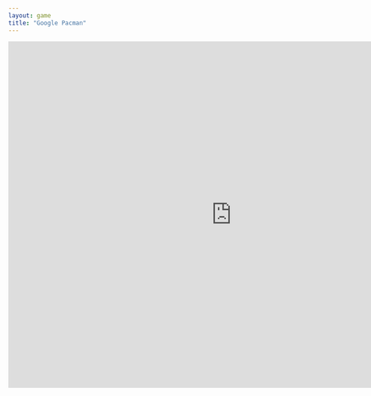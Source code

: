```yaml
---
layout: game
title: "Google Pacman"
---
```


<embed src="https://www.google.com/logos/2010/pacman10-hp.html?hl=en" width="900" height="700" allowfullscreen>